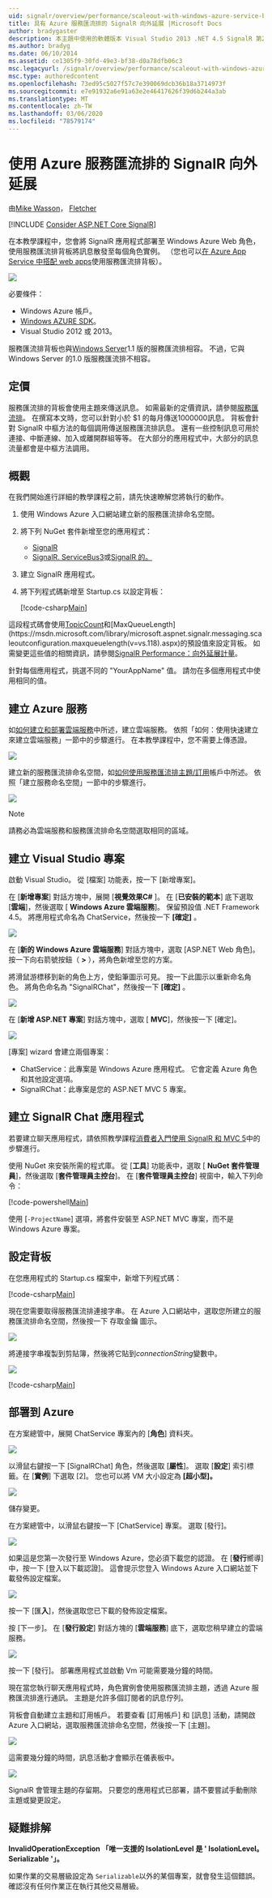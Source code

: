 ```yaml
---
uid: signalr/overview/performance/scaleout-with-windows-azure-service-bus
title: 具有 Azure 服務匯流排的 SignalR 向外延展 |Microsoft Docs
author: bradygaster
description: 本主題中使用的軟體版本 Visual Studio 2013 .NET 4.5 SignalR 第2版本主題 SignalR 1.x 版的本主題的先前版本,。
ms.author: bradyg
ms.date: 06/10/2014
ms.assetid: ce1305f9-30fd-49e3-bf38-d0a78dfb06c3
msc.legacyurl: /signalr/overview/performance/scaleout-with-windows-azure-service-bus
msc.type: authoredcontent
ms.openlocfilehash: 73ed95c5027f57c7e390069dcb36b18a3714973f
ms.sourcegitcommit: e7e91932a6e91a63e2e46417626f39d6b244a3ab
ms.translationtype: MT
ms.contentlocale: zh-TW
ms.lasthandoff: 03/06/2020
ms.locfileid: "78579174"
---
```

# <a name="signalr-scaleout-with-azure-service-bus"></a>使用 Azure 服務匯流排的 SignalR 向外延展

由[Mike Wasson](https://github.com/MikeWasson)， [Fletcher](https://github.com/pfletcher)

[!INCLUDE [Consider ASP.NET Core SignalR](~/includes/signalr/signalr-version-disambiguation.md)]

在本教學課程中，您會將 SignalR 應用程式部署至 Windows Azure Web 角色，使用服務匯流排背板將訊息散發至每個角色實例。 （您也可以[在 Azure App Service 中搭配 web apps](https://docs.microsoft.com/azure/app-service-web/)使用服務匯流排背板）。

![](scaleout-with-windows-azure-service-bus/_static/image1.png)

必要條件：

- Windows Azure 帳戶。
- [Windows AZURE SDK](https://go.microsoft.com/fwlink/?linkid=254364&amp;clcid=0x409)。
- Visual Studio 2012 或 2013。

服務匯流排背板也與[Windows Server](https://msdn.microsoft.com/library/windowsazure/dn282144.aspx)1.1 版的服務匯流排相容。 不過，它與 Windows Server 的1.0 版服務匯流排不相容。

## <a name="pricing"></a>定價

服務匯流排的背板會使用主題來傳送訊息。 如需最新的定價資訊，請參閱[服務匯流排](https://azure.microsoft.com/pricing/details/service-bus/)。 在撰寫本文時，您可以針對小於 $1 的每月傳送1000000訊息。 背板會針對 SignalR 中樞方法的每個調用傳送服務匯流排訊息。 還有一些控制訊息可用於連接、中斷連線、加入或離開群組等等。 在大部分的應用程式中，大部分的訊息流量都會是中樞方法調用。

## <a name="overview"></a>概觀

在我們開始進行詳細的教學課程之前，請先快速瞭解您將執行的動作。

1. 使用 Windows Azure 入口網站建立新的服務匯流排命名空間。
2. 將下列 NuGet 套件新增至您的應用程式： 

    - [SignalR](http://nuget.org/packages/Microsoft.AspNet.SignalR)
    - [SignalR. ServiceBus3](https://www.nuget.org/packages/Microsoft.AspNet.SignalR.ServiceBus3)或[SignalR 的。](https://www.nuget.org/packages/Microsoft.AspNet.SignalR.ServiceBus)
3. 建立 SignalR 應用程式。
4. 將下列程式碼新增至 Startup.cs 以設定背板： 

    [!code-csharp[Main](scaleout-with-windows-azure-service-bus/samples/sample1.cs)]

這段程式碼會使用[TopicCount](https://msdn.microsoft.com/library/microsoft.aspnet.signalr.servicebusscaleoutconfiguration.topiccount(v=vs.118).aspx)和[MaxQueueLength](https://msdn.microsoft.com/library/microsoft.aspnet.signalr.messaging.scaleoutconfiguration.maxqueuelength(v=vs.118).aspx)的預設值來設定背板。 如需變更這些值的相關資訊，請參閱[SignalR Performance：向外延展計量](signalr-performance.md#scaleout_metrics)。

針對每個應用程式，挑選不同的 "YourAppName" 值。 請勿在多個應用程式中使用相同的值。

## <a name="create-the-azure-services"></a>建立 Azure 服務

如[如何建立和部署雲端服務](https://docs.microsoft.com/azure/cloud-services/cloud-services-how-to-create-deploy)中所述，建立雲端服務。 依照「如何：使用快速建立來建立雲端服務」一節中的步驟進行。 在本教學課程中，您不需要上傳憑證。

![](scaleout-with-windows-azure-service-bus/_static/image2.png)

建立新的服務匯流排命名空間，如[如何使用服務匯流排主題/訂用](https://docs.microsoft.com/azure/service-bus-messaging/service-bus-dotnet-how-to-use-topics-subscriptions)帳戶中所述。 依照「建立服務命名空間」一節中的步驟進行。

![](scaleout-with-windows-azure-service-bus/_static/image3.png)

> [!NOTE]
> 請務必為雲端服務和服務匯流排命名空間選取相同的區域。

## <a name="create-the-visual-studio-project"></a>建立 Visual Studio 專案

啟動 Visual Studio。 從 [檔案] 功能表，按一下 [新增專案]。

在 [**新增專案**] 對話方塊中，展開 [**視覺效果C#** ]。 在 [**已安裝的範本**] 底下選取 [**雲端**]，然後選取 [ **Windows Azure 雲端服務**]。 保留預設值 .NET Framework 4.5。 將應用程式命名為 ChatService，然後按一下 **[確定]** 。

![](scaleout-with-windows-azure-service-bus/_static/image4.png)

在 [**新的 Windows Azure 雲端服務**] 對話方塊中，選取 [ASP.NET Web 角色]。 按一下向右箭號按鈕（ **&gt;** ），將角色新增至您的方案。

將滑鼠游標移到新的角色上方，使鉛筆圖示可見。 按一下此圖示以重新命名角色。 將角色命名為 "SignalRChat"，然後按一下 **[確定]** 。

![](scaleout-with-windows-azure-service-bus/_static/image5.png)

在 [**新增 ASP.NET 專案**] 對話方塊中，選取 [ **MVC**]，然後按一下 [確定]。

![](scaleout-with-windows-azure-service-bus/_static/image6.png)

[專案] wizard 會建立兩個專案：

- ChatService：此專案是 Windows Azure 應用程式。 它會定義 Azure 角色和其他設定選項。
- SignalRChat：此專案是您的 ASP.NET MVC 5 專案。

## <a name="create-the-signalr-chat-application"></a>建立 SignalR Chat 應用程式

若要建立聊天應用程式，請依照教學課程[消費者入門使用 SignalR 和 MVC 5](../getting-started/tutorial-getting-started-with-signalr-and-mvc.md)中的步驟進行。

使用 NuGet 來安裝所需的程式庫。 從 [**工具**] 功能表中，選取 [ **NuGet 套件管理員**]，然後選取 [**套件管理員主控台**]。 在 [**套件管理員主控台**] 視窗中，輸入下列命令：

[!code-powershell[Main](scaleout-with-windows-azure-service-bus/samples/sample2.ps1)]

使用 [`-ProjectName`] 選項，將套件安裝至 ASP.NET MVC 專案，而不是 Windows Azure 專案。

## <a name="configure-the-backplane"></a>設定背板

在您應用程式的 Startup.cs 檔案中，新增下列程式碼：

[!code-csharp[Main](scaleout-with-windows-azure-service-bus/samples/sample3.cs)]

現在您需要取得服務匯流排連接字串。 在 Azure 入口網站中，選取您所建立的服務匯流排命名空間，然後按一下 存取金鑰 圖示。

![](scaleout-with-windows-azure-service-bus/_static/image7.png)

將連接字串複製到剪貼簿，然後將它貼到*connectionString*變數中。

![](scaleout-with-windows-azure-service-bus/_static/image8.png)

[!code-csharp[Main](scaleout-with-windows-azure-service-bus/samples/sample4.cs)]

## <a name="deploy-to-azure"></a>部署到 Azure

在方案總管中，展開 ChatService 專案內的 [**角色**] 資料夾。

![](scaleout-with-windows-azure-service-bus/_static/image9.png)

以滑鼠右鍵按一下 [SignalRChat] 角色，然後選取 [**屬性**]。 選取 [**設定**] 索引標籤。在 [**實例**] 下選取 [2]。 您也可以將 VM 大小設定為 **[超小型]。**

![](scaleout-with-windows-azure-service-bus/_static/image10.png)

儲存變更。

在方案總管中，以滑鼠右鍵按一下 [ChatService] 專案。 選取 [發行]。

![](scaleout-with-windows-azure-service-bus/_static/image11.png)

如果這是您第一次發行至 Windows Azure，您必須下載您的認證。 在 [**發行**嚮導] 中，按一下 [登入以下載認證]。 這會提示您登入 Windows Azure 入口網站並下載發佈設定檔案。

![](scaleout-with-windows-azure-service-bus/_static/image12.png)

按一下 [匯**入**]，然後選取您已下載的發佈設定檔案。

按 [下一步]。 在 [**發行設定**] 對話方塊的 [**雲端服務**] 底下，選取您稍早建立的雲端服務。

![](scaleout-with-windows-azure-service-bus/_static/image13.png)

按一下 [發行]。 部署應用程式並啟動 Vm 可能需要幾分鐘的時間。

現在當您執行聊天應用程式時，角色實例會使用服務匯流排主題，透過 Azure 服務匯流排進行通訊。 主題是允許多個訂閱者的訊息佇列。

背板會自動建立主題和訂用帳戶。 若要查看 [訂用帳戶] 和 [訊息] 活動，請開啟 Azure 入口網站，選取服務匯流排命名空間，然後按一下 [主題]。

![](scaleout-with-windows-azure-service-bus/_static/image14.png)

這需要幾分鐘的時間，訊息活動才會顯示在儀表板中。

![](scaleout-with-windows-azure-service-bus/_static/image15.png)

SignalR 會管理主題的存留期。 只要您的應用程式已部署，請不要嘗試手動刪除主題或變更設定。

## <a name="troubleshooting"></a>疑難排解

**InvalidOperationException 「唯一支援的 IsolationLevel 是 ' IsolationLevel。 Serializable '」。**

如果作業的交易層級設定為 `Serializable`以外的某個專案，就會發生這個錯誤。 確認沒有任何作業正在執行其他交易層級。
